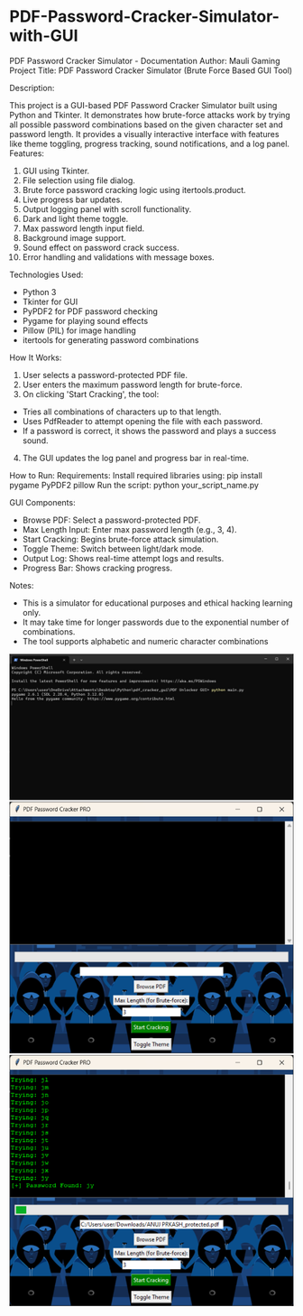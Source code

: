 # PDF-Password-Cracker-Simulator-with-GUI


PDF Password Cracker Simulator - Documentation
Author: Mauli Gaming
Project Title:
PDF Password Cracker Simulator (Brute Force Based GUI Tool)



Description:

 This project is a GUI-based PDF Password Cracker Simulator built using Python and Tkinter. It
demonstrates how brute-force attacks work by trying all possible password combinations based on
the given character set and password length. It provides a visually interactive interface with features
like theme toggling, progress tracking, sound notifications, and a log panel.
Features:
1. GUI using Tkinter.
2. File selection using file dialog.
3. Brute force password cracking logic using itertools.product.
4. Live progress bar updates.
5. Output logging panel with scroll functionality.
6. Dark and light theme toggle.
7. Max password length input field.
8. Background image support.
9. Sound effect on password crack success.
10. Error handling and validations with message boxes.

Technologies Used:
- Python 3
- Tkinter for GUI
- PyPDF2 for PDF password checking
- Pygame for playing sound effects
- Pillow (PIL) for image handling
- itertools for generating password combinations
  
How It Works:
1. User selects a password-protected PDF file.
2. User enters the maximum password length for brute-force.
3. On clicking 'Start Cracking', the tool:
 - Tries all combinations of characters up to that length.
 - Uses PdfReader to attempt opening the file with each password.
 - If a password is correct, it shows the password and plays a success sound.
4. The GUI updates the log panel and progress bar in real-time.

How to Run:
Requirements:
Install required libraries using:
pip install pygame PyPDF2 pillow
Run the script:
python your_script_name.py

GUI Components:
- Browse PDF: Select a password-protected PDF.
- Max Length Input: Enter max password length (e.g., 3, 4).
- Start Cracking: Begins brute-force attack simulation.
- Toggle Theme: Switch between light/dark mode.
- Output Log: Shows real-time attempt logs and results.
- Progress Bar: Shows cracking progress.

Notes:
- This is a simulator for educational purposes and ethical hacking learning only.
- It may take time for longer passwords due to the exponential number of combinations.
- The tool supports alphabetic and numeric character combinations

![image alt](https://github.com/Mauli549/PDF-Password-Cracker-Simulator-with-GUI/blob/c4631f2c50b305df001b2d0e8478e26acadf042e/Screenshot%202025-04-13%20172750.png)\
![image alt](https://github.com/Mauli549/PDF-Password-Cracker-Simulator-with-GUI/blob/4bff6445a64b2d88240d90937cd89af11c165771/Screenshot%202025-04-13%20172806.png)
![image alt](https://github.com/Mauli549/PDF-Password-Cracker-Simulator-with-GUI/blob/bf3b6916d428181673beb8b2fd62b280149e4000/Screenshot%202025-04-13%20172837.png)
 
